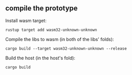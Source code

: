## compile the prototype

Install wasm target:
```
rustup target add wasm32-unknown-unknown
```
Compile the libs to wasm (in both of the libs' folds):
```
cargo build --target wasm32-unknown-unknown --release
```
Build the host (in the host's fold):
```
cargo build
```